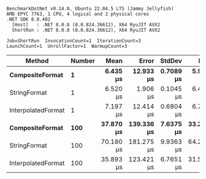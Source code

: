 ```

BenchmarkDotNet v0.14.0, Ubuntu 22.04.5 LTS (Jammy Jellyfish)
AMD EPYC 7763, 1 CPU, 4 logical and 2 physical cores
.NET SDK 8.0.402
  [Host]   : .NET 8.0.8 (8.0.824.36612), X64 RyuJIT AVX2
  ShortRun : .NET 8.0.8 (8.0.824.36612), X64 RyuJIT AVX2

Job=ShortRun  InvocationCount=1  IterationCount=3  
LaunchCount=1  UnrollFactor=1  WarmupCount=3  

```
| Method             | Number | Mean      | Error      | StdDev    | Min       | Max       | Allocated |
|------------------- |------- |----------:|-----------:|----------:|----------:|----------:|----------:|
| **CompositeFormat**    | **1**      |  **6.435 μs** |  **12.933 μs** | **0.7089 μs** |  **5.920 μs** |  **7.244 μs** |     **872 B** |
| StringFormat       | 1      |  6.520 μs |   1.906 μs | 0.1045 μs |  6.436 μs |  6.637 μs |     896 B |
| InterpolatedFormat | 1      |  7.197 μs |  12.414 μs | 0.6804 μs |  6.713 μs |  7.974 μs |     872 B |
| **CompositeFormat**    | **100**    | **37.870 μs** | **139.336 μs** | **7.6375 μs** | **33.252 μs** | **46.686 μs** |   **14336 B** |
| StringFormat       | 100    | 70.180 μs | 181.275 μs | 9.9363 μs | 64.269 μs | 81.652 μs |   16736 B |
| InterpolatedFormat | 100    | 35.893 μs | 123.421 μs | 6.7651 μs | 31.589 μs | 43.691 μs |   14336 B |
